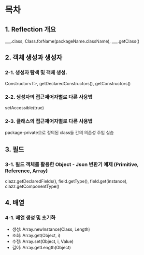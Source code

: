 # 목차

## 1. Reflection 개요
___.class, Class.forName(packageName.className), ___.getClass()

## 2. 객체 생성과 생성자
### 2-1. 생성자 탐색 및 객체 생성.
Constructor&lt;T&gt;, getDeclaredConstructors(), getConstructors()
### 2-2. 생성자의 접근제어자별로 다른 사용법
setAccessible(true)
### 2-3. 클래스의 접근제어자별로 다른 사용법
package-private으로 정의된 class들 간의 의존성 주입 실습

## 3. 필드
### 3-1. 필드 객체를 활용한 Object - Json 변환기 예제 (Primitive, Reference, Array)
clazz.getDeclaredFields(), field.getType(), field.get(instance), clazz.getComponentType()

## 4. 배열
### 4-1. 배열 생성 및 초기화
- 생성: Array.newInstance(Class, Length)
- 조회: Array.get(Object, i)
- 수정: Array.set(Object, i, Value)
- 길이: Array.getLength(Object)

